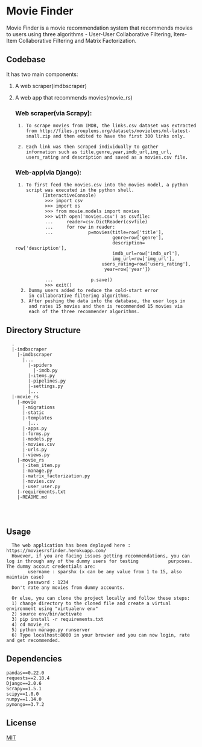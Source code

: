 # Movie Finder

Movie Finder is a movie recommendation system that recommends movies to users using three algorithms - User-User Collaborative Filtering, Item-Item Collaborative Filtering and Matrix Factorization.

## Codebase

It has two main components:

1) A web scraper(imdbscraper)
2) A web app that recommends movies(movie_rs)

    ### Web scraper(via Scrapy):

        1. To scrape movies from IMDB, the links.csv dataset was extracted
           from http://files.grouplens.org/datasets/movielens/ml-latest- 
           small.zip and then edited to have the first 300 links only.
        
        2. Each link was then scraped individually to gather 
           information such as title,genre,year,imdb_url,img_url,
           users_rating and description and saved as a movies.csv file.
    ### Web-app(via Django):
         
        1. To first feed the movies.csv into the movies model, a python
           script was executed in the python shell.
                 (InteractiveConsole)
                  >>> import csv
                  >>> import os
                  >>> from movie.models import movies
                  >>> with open('movies.csv') as csvfile:
                  ...     reader=csv.DictReader(csvfile)
                  ...     for row in reader:
                  ...             p=movies(title=row['title'], 
                                           genre=row['genre'],
                                           description= row['description'],
                                           imdb_url=row['imdb_url'],
                                           img_url=row['img_url'],
                                       users_rating=row['users_rating'],
                                        year=row['year'])

                  ...              p.save()
                  >>> exit()
         2. Dummy users added to reduce the cold-start error 
            in collaborative filtering algorithms.
         3. After pushing the data into the database, the user logs in 
            and rates 15 movies and then is recommended 15 movies via 
            each of the three recommender algorithms.

       
## Directory Structure

```
  .
  |-imdbscraper
    |-imdbscraper
      |...
        |-spiders
          |-imdb.py
        |-items.py
        |-pipelines.py
        |-settings.py
        |...
  |-movie_rs
    |-movie
      |-migrations
      |-static
      |-templates
        |...
      |-apps.py
      |-forms.py
      |-models.py
      |-movies.csv
      |-urls.py
      |-views.py
    |-movie_rs
      |-item_item.py
      |-manage.py
      |-matrix_factorization.py
      |-movies.csv
      |-user_user.py
    |-requirements.txt
    |-README.md


  
```

## Usage

```link
  The web application has been deployed here : https://moviesrsfinder.herokuapp.com/
  However, if you are facing issues getting recommendations, you can log in through any of the dummy users for testing           purposes. The dummy accout credentials are:
        username : sparshx (x can be any value from 1 to 15, also maintain case)
        password : 1234
  Don't rate any movies from dummy accounts.
  
  Or else, you can clone the project locally and follow these steps:
  1) change directory to the cloned file and create a virtual environment using "virtualenv env"
  2) source env/bin/activate
  3) pip install -r requirements.txt
  4) cd movie_rs
  5) python manage.py runserver
  6) Type localhost:8000 in your browser and you can now login, rate and get recommended.
```
## Dependencies
```
pandas==0.22.0
requests==2.18.4
Django==2.0.6
Scrapy==1.5.1
scipy==1.0.0
numpy==1.14.0
pymongo==3.7.2
```

## License
[MIT](https://choosealicense.com/licenses/mit/)
